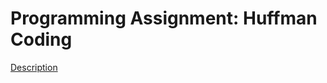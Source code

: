 # Programming Assignment: Huffman Coding

[Description](https://www.coursera.org/learn/progfun1/programming/uctOq/huffman-coding)